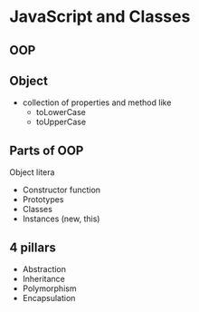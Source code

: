 # JavaScript and Classes

## OOP

## Object
- collection of properties and method like
    - toLowerCase
    - toUpperCase

## Parts of OOP
Object litera

- Constructor function
- Prototypes
- Classes
- Instances (new, this)

## 4 pillars
- Abstraction
- Inheritance
- Polymorphism
- Encapsulation